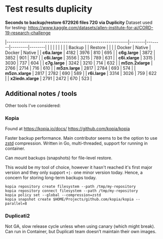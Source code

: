 # Test results duplicity

**Seconds to backup/restore 672926 files 72G via Duplicity**
Dataset used for testing:
https://www.kaggle.com/datasets/allen-institute-for-ai/CORD-19-research-challenge

|--------------------------------------------------------------|--------|--------|---------|--------|
|                                                              |        |        |         |        |
|                                                              | Backup |        | Restore |        |
|                                                              | Docker | Native | Docker  | Native |
| **c6a.large**                                                | 4182   | 3976   | 810     | 695    |
| **c6g.large**                                                | 3872   | 3852   | 901     | 787    |
| **c6i.large**                                                | 3556   | 3215   | 789     | 631    |
| **c6i.xlarge**                                               | 3315   | 3030   | 737     | 604    |
| **c7g.large**                                                | 3242   | 3210   | 714     | 632    |
| **m5zn.2xlarge**                                             | 2766   | 2714   | 716     | 610    |
| **m5zn.large**                                               | 2817   | 2784   | 693     | 574    |
| **m5zn.xlarge**                                              | 2817   | 2782   | 690     | 589    |
| **r6i.large**                                                | 3314   | 3026   | 759     | 622    |
| **x2iedn.xlarge**                                            | 2791   | 2472   | 670     | 523    |


## Additional notes / tools

Other tools I've considered:

### Kopia

Found at https://kopia.io/docs/ https://github.com/kopia/kopia 

Faster backup performance. Main contributor seems to be the option to use [zstd](https://facebook.github.io/zstd/) compression. 
Written in Go, multi-threaded, support for running in container. 

Can mount backups (snapshots) for file-level restore. 

This would be my tool of choice, however it hasn't reached it's first major version and they only support `+|-` one minor version today. Hence, a concern for storing long-term backups today.

```
kopia repository create filesystem --path /tmp/my-repository 
kopia repository connect filesystem --path /tmp/my-repository
kopia policy set --global --compression=zstd
kopia snapshot create $HOME/Projects/github.com/kopia/kopia --parallel=8
```

### Duplicati2

Not GA, slow release cycle unless when using canary (which might break). Can run in Container, but 
Duplicati team doesn’t maintain their own images.
